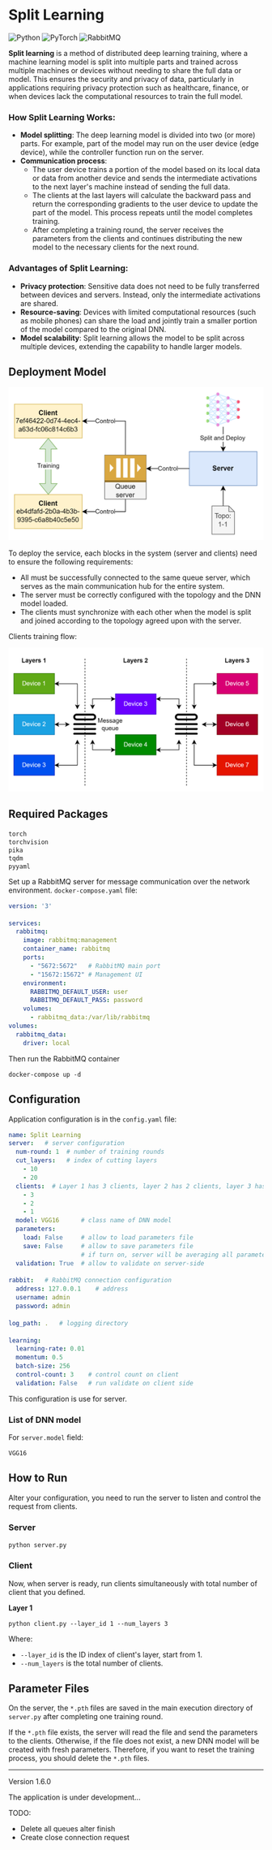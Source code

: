 # Split Learning

![Python](https://img.shields.io/badge/Python-3670A0?style=for-the-badge&logo=python&logoColor=ffdd54)
![PyTorch](https://img.shields.io/badge/PyTorch-EE4C2C?style=for-the-badge&logo=pytorch&logoColor=white)
![RabbitMQ](https://img.shields.io/badge/RabbitMQ-FF6600?style=for-the-badge&logo=rabbitmq&logoColor=white)

**Split learning** is a method of distributed deep learning training, where a machine learning model is split into multiple parts and trained across multiple machines or devices without needing to share the full data or model. This ensures the security and privacy of data, particularly in applications requiring privacy protection such as healthcare, finance, or when devices lack the computational resources to train the full model.

### How Split Learning Works:
- **Model splitting**: The deep learning model is divided into two (or more) parts. For example, part of the model may run on the user device (edge device), while the controller function run on the server.
- **Communication process**:
  - The user device trains a portion of the model based on its local data or data from another device and sends the intermediate activations to the next layer's machine instead of sending the full data.
  - The clients at the last layers will calculate the backward pass and return the corresponding gradients to the user device to update the part of the model. This process repeats until the model completes training.
  - After completing a training round, the server receives the parameters from the clients and continues distributing the new model to the necessary clients for the next round.

### Advantages of Split Learning:
- **Privacy protection**: Sensitive data does not need to be fully transferred between devices and servers. Instead, only the intermediate activations are shared.
- **Resource-saving**: Devices with limited computational resources (such as mobile phones) can share the load and jointly train a smaller portion of the model compared to the original DNN.
- **Model scalability**: Split learning allows the model to be split across multiple devices, extending the capability to handle larger models.

## Deployment Model

![deploy_model](pics/deploy_model.png)

To deploy the service, each blocks in the system (server and clients) need to ensure the following requirements:
- All must be successfully connected to the same queue server, which serves as the main communication hub for the entire system.
- The server must be correctly configured with the topology and the DNN model loaded.
- The clients must synchronize with each other when the model is split and joined according to the topology agreed upon with the server.

Clients training flow:

![sl_model](pics/sl_model.png)

## Required Packages
```
torch
torchvision
pika
tqdm
pyyaml
```

Set up a RabbitMQ server for message communication over the network environment. `docker-compose.yaml` file:

```yaml
version: '3'

services:
  rabbitmq:
    image: rabbitmq:management
    container_name: rabbitmq
    ports:
      - "5672:5672"   # RabbitMQ main port
      - "15672:15672" # Management UI
    environment:
      RABBITMQ_DEFAULT_USER: user
      RABBITMQ_DEFAULT_PASS: password
    volumes:
      - rabbitmq_data:/var/lib/rabbitmq
volumes:
  rabbitmq_data:
    driver: local
```

Then run the RabbitMQ container

```commandline
docker-compose up -d
```

## Configuration

Application configuration is in the `config.yaml` file:

```yaml
name: Split Learning
server:   # server configuration
  num-round: 1  # number of training rounds
  cut_layers:   # index of cutting layers 
    - 10
    - 20
  clients:  # Layer 1 has 3 clients, layer 2 has 2 clients, layer 3 has 1 client
    - 3
    - 2
    - 1
  model: VGG16      # class name of DNN model
  parameters:
    load: False     # allow to load parameters file
    save: False     # allow to save parameters file
                    # if turn on, server will be averaging all parameters
  validation: True  # allow to validate on server-side

rabbit:   # RabbitMQ connection configuration
  address: 127.0.0.1    # address
  username: admin
  password: admin

log_path: .   # logging directory

learning:
  learning-rate: 0.01
  momentum: 0.5
  batch-size: 256
  control-count: 3    # control count on client
  validation: False   # run validate on client side
```

This configuration is use for server.

### List of DNN model

For `server.model` field:

```
VGG16
```

## How to Run

Alter your configuration, you need to run the server to listen and control the request from clients.

### Server

```commandline
python server.py
```

### Client

Now, when server is ready, run clients simultaneously with total number of client that you defined.

**Layer 1**

```commandline
python client.py --layer_id 1 --num_layers 3
```

Where:
- `--layer_id` is the ID index of client's layer, start from 1.
- `--num_layers` is the total number of clients.

## Parameter Files

On the server, the `*.pth` files are saved in the main execution directory of `server.py` after completing one training round.

If the `*.pth` file exists, the server will read the file and send the parameters to the clients. Otherwise, if the file does not exist, a new DNN model will be created with fresh parameters. Therefore, if you want to reset the training process, you should delete the `*.pth` files.

---

Version 1.6.0

The application is under development...

TODO:
- Delete all queues alter finish
- Create close connection request
